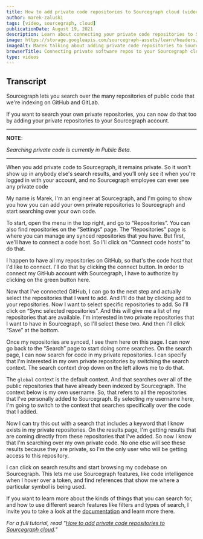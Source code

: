 ```yaml
---
title: How to add private code repositories to Sourcegraph cloud (video)
author: marek-zaluski
tags: [video, sourcegraph, cloud]
publicationDate: August 19, 2021
description: Learn about connecting your private code repositories to Sourcegraph cloud and searching your own code.
image: https://storage.googleapis.com/sourcegraph-assets/learn/headers/how-to-add-private-code-to-sourcegraph-thumbnail.jpg
imageAlt: Marek talking about adding private code repositories to Sourcegraph cloud.
browserTitle: Connecting private software repos to your Sourcegraph cloud account
type: videos
---
```


<EmbeddedYoutubeVideo id="f4jEXHn3T74" />

## Transcript

Sourcegraph lets you search over the many repositories of public code that we're indexing on GitHub and GitLab.

If you want to search your own private repositories, you can now do that too by adding your private repositories to your Sourcegraph account.

---

**NOTE**:

_Searching private code is currently in Public Beta._

---

When you add private code to Sourcegraph, it remains private. So it won't show up in anybody else's search results, and you’ll only see it when you're logged in with your account, and no Sourcegraph employee can ever see any private code

My name is Marek, I'm an engineer at Sourcegraph, and I'm going to show you how you can add your own private repositories to Sourcegraph and start searching over your own code.

To start, open the menu in the top right, and go to “Repositories”. You can also find repositories on the “Settings” page. The “Repositories” page is where you can manage any synced repositories that you have. But first, we'll have to connect a code host. So I'll click on “Connect code hosts” to do that.

I happen to have all my repositories on GitHub, so that's the code host that I'd like to connect. I'll do that by clicking the connect button. In order to connect my GitHub account with Sourcegraph, I have to authorize by clicking on the green button here.

Now that I've connected GitHub, I can go to the next step and actually select the repositories that I want to add. And I'll do that by clicking add to your repositories. Now I want to select specific repositories to add. So I'll click on “Sync selected repositories”. And this will give me a list of my repositories that are available. I'm interested in two private repositories that I want to have in Sourcegraph, so I'll select these two. And then I'll click “Save” at the bottom.

Once my repositories are synced, I see them here on this page. I can now go back to the “Search” page to start doing some searches. On the search page, I can now search for code in my private repositories. I can specify that I'm interested in my own private repositories by switching the search context. The search context drop down on the left allows me to do that.

The `global` context is the default context. And that searches over all of the public repositories that have already been indexed by Sourcegraph. The context below is my own username. So, that refers to all the repositories that I've personally added to Sourcegraph. By selecting my username here, I'm going to switch to the context that searches specifically over the code that I added.

Now I can try this out with a search that includes a keyword that I know exists in my private repositories. On the results page, I'm getting results that are coming directly from these repositories that I've added. So now I know that I'm searching over my own private code. No one else will see these results because they are private, so I'm the only user who will be getting access to this repository.

I can click on search results and start browsing my codebase on Sourcegraph. This lets me use Sourcegraph features, like code intelligence when I hover over a token, and find references that show me where a particular symbol is being used.

If you want to learn more about the kinds of things that you can search for, and how to use different search features like filters and types of search, I invite you to take a look at the [documentation](https://docs.sourcegraph.com/) and learn more there.

_For a full tutorial, read "[How to add private code repositories to Sourcegraph cloud](/how-to-add-private-code-repositories-to-sourcegraph)."_